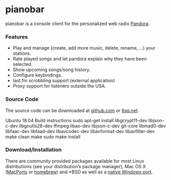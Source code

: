 # pianobar

pianobar is a console client for the personalized web radio [Pandora](http://www.pandora.com).

### Features

* Play and manage (create, add more music, delete, rename, ...) your stations.
* Rate played songs and let pandora explain why they have been selected.
* Show upcoming songs/song history.
* Configure keybindings.
* last.fm scrobbling support (external application)
* Proxy support for listeners outside the USA.

### Source Code

The source code can be downloaded at [github.com](http://github.com/PromyLOPh/pianobar/)
or [6xq.net](http://6xq.net/projects/pianobar/).

Ubuntu 18.04 Build instructions
sudo apt-get install libgcrypt11-dev libjson-c-dev libgnutls28-dev ffmpeg libao-dev libjson-c-dev git-core libmad0-dev libfaac-dev libfaad-dev libavcodec-dev libavformat-dev libavfilter-dev
make clean
make
sudo make install

### Download/Installation

There are community provided packages available for most Linux distributions (see your distribution’s package manager), Mac OS X ([MacPorts](http://trac.macports.org/browser/trunk/dports/audio/pianobar/Portfile) or [homebrew](http://brew.sh/)) and *BSD as well as a [native Windows port](https://github.com/thedmd/pianobar-windows).
